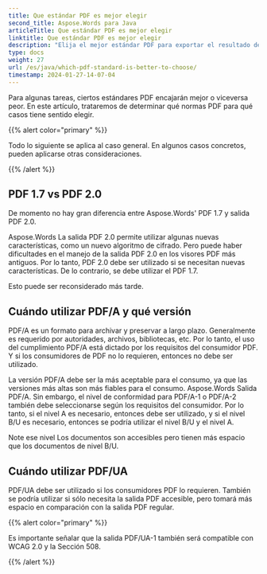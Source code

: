 ```yaml
---
title: Que estándar PDF es mejor elegir
second_title: Aspose.Words para Java
articleTitle: Que estándar PDF es mejor elegir
linktitle: Que estándar PDF es mejor elegir
description: "Elija el mejor estándar PDF para exportar el resultado de su tarea de programación en Java. Que estándar PDF es mejor – PDF 1.7, PDF 2.0, PDF/A-1, PDF/A-2, o PDF/UA."
type: docs
weight: 27
url: /es/java/which-pdf-standard-is-better-to-choose/
timestamp: 2024-01-27-14-07-04
---
```


Para algunas tareas, ciertos estándares PDF encajarán mejor o viceversa peor. En este artículo, trataremos de determinar qué normas PDF para qué casos tiene sentido elegir.

{{% alert color="primary" %}}

Todo lo siguiente se aplica al caso general. En algunos casos concretos, pueden aplicarse otras consideraciones.

{{% /alert %}}

## PDF 1.7 vs PDF 2.0

De momento no hay gran diferencia entre Aspose.Words' PDF 1.7 y salida PDF 2.0.

Aspose.Words La salida PDF 2.0 permite utilizar algunas nuevas características, como un nuevo algoritmo de cifrado. Pero puede haber dificultades en el manejo de la salida PDF 2.0 en los visores PDF más antiguos. Por lo tanto, PDF 2.0 debe ser utilizado si se necesitan nuevas características. De lo contrario, se debe utilizar el PDF 1.7.

Esto puede ser reconsiderado más tarde.

## Cuándo utilizar PDF/A y qué versión

PDF/A es un formato para archivar y preservar a largo plazo. Generalmente es requerido por autoridades, archivos, bibliotecas, etc. Por lo tanto, el uso del cumplimiento PDF/A está dictado por los requisitos del consumidor PDF. Y si los consumidores de PDF no lo requieren, entonces no debe ser utilizado.

La versión PDF/A debe ser la más aceptable para el consumo, ya que las versiones más altas son más fiables para el consumo. Aspose.Words Salida PDF/A. Sin embargo, el nivel de conformidad para PDF/A-1 o PDF/A-2 también debe seleccionarse según los requisitos del consumidor. Por lo tanto, si el nivel A es necesario, entonces debe ser utilizado, y si el nivel B/U es necesario, entonces se podría utilizar el nivel B/U y el nivel A.

Note ese nivel Los documentos son accesibles pero tienen más espacio que los documentos de nivel B/U.

## Cuándo utilizar PDF/UA

PDF/UA debe ser utilizado si los consumidores PDF lo requieren. También se podría utilizar si sólo necesita la salida PDF accesible, pero tomará más espacio en comparación con la salida PDF regular.

{{% alert color="primary" %}}

Es importante señalar que la salida PDF/UA-1 también será compatible con WCAG 2.0 y la Sección 508.

{{% /alert %}}
